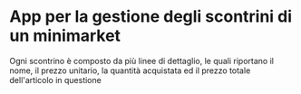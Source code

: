 # App per la gestione degli scontrini di un minimarket
Ogni scontrino è composto da più linee di dettaglio, le quali riportano il nome, il prezzo unitario, la quantità acquistata ed il prezzo totale dell'articolo in questione
